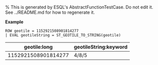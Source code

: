 % This is generated by ESQL's AbstractFunctionTestCase. Do not edit it. See ../README.md for how to regenerate it.

**Example**

```esql
ROW geotile = 1152921508901814277
| EVAL geotileString = ST_GEOTILE_TO_STRING(geotile)
```

| geotile:long | geotileString:keyword |
| --- | --- |
| 1152921508901814277 | 4/8/5 |


